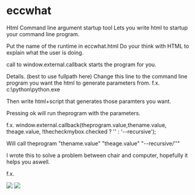 # eccwhat
Html Command line argument startup tool 
Lets you write html to startup your command line program.

Put the name of the runtime in eccwhat.html
Do your think with HTML to explain what the user is doing.

call to window.external.callback starts the program for you.

Details.
(best to use fullpath here)
<input type="hidden" id="theprogram" value="C:\path\s3cmd.bat"/>
Change this line to the command line program you want the html to generate parameters from.
f.x. c:\python\python.exe 

Then write html+script that generates those paramters you want.

Pressing ok will run theprogram with the parameters.

f.x.
window.external.callback(theprogram.value,thename.value, theage.value, !thecheckmybox.checked ? '' : '--recursive');

Will call theprogram "thename.value" "theage.value" "--recursive/''"

I wrote this to solve a problem between chair and computer, hopefully it helps you aswell.

f.x. 

<img src='http://t.np.is/green/20160304233729groovetnlist.png'>
<img src='http://t.np.is/green/20160304233344jumplistforvisualstudio2015.png'>

